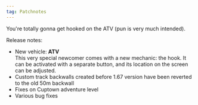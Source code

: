 ```yaml
---
tag: Patchnotes
---
```

You're totally gonna get hooked on the ATV (pun is very much intended).

Release notes:  
- New vehicle: **ATV**  
  This very special newcomer comes with a new mechanic: the hook. It can be activated with a separate button, and its location on the screen can be adjusted.
- Custom track backwalls created before 1.67 version have been reverted to the old 50m backwall
- Fixes on Cuptown adventure level
- Various bug fixes
